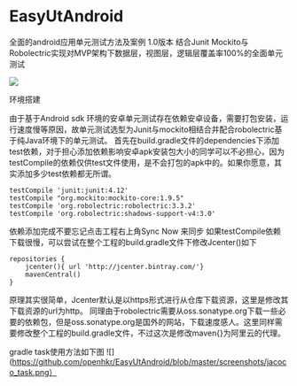# EasyUtAndroid
全面的android应用单元测试方法及案例
1.0版本
结合Junit Mockito与Robolectric实现对MVP架构下数据层，视图层，逻辑层覆盖率100%的全面单元测试

![](https://github.com/openhkr/EasyUtAndroid/blob/master/screenshots/jacoco.png)

环境搭建

   由于基于Android sdk 环境的安卓单元测试存在依赖安卓设备，需要打包安装，运行速度慢等原因，故单元测试选型为Junit与mockito相结合并配合robolectric基于纯Java环境下的单元测试。
首先在build.gradle文件的dependencies下添加test依赖，对于担心添加依赖影响安卓apk安装包大小的同学可以不必担心，因为testCompile的依赖仅供test文件使用，是不会打包的apk中的。如果你愿意，其实添加多少test依赖都无所谓。

    testCompile 'junit:junit:4.12'
    testCompile "org.mockito:mockito-core:1.9.5"
    testCompile 'org.robolectric:robolectric:3.3.2'
    testCompile 'org.robolectric:shadows-support-v4:3.0'

  依赖添加完成不要忘记点击工程右上角Sync Now 来同步
  如果testCompile依赖下载很慢，可以尝试在整个工程的build.gradle文件下修改Jcenter()如下

    repositories {
        jcenter(){ url 'http://jcenter.bintray.com/'}
        mavenCentral()
    }
    
  原理其实很简单，Jcenter默认是以https形式进行从仓库下载资源，这里是修改其下载资源的url为http。
  同理由于robolectric需要从oss.sonatype.org下载一些必要的依赖包，但是oss.sonatype.org是国外的网站，下载速度感人。这里同样需要修改整个工程的build.gradle文件，不过这次是修改maven{}为阿里云的代理。

  gradle task使用方法如下图
![](https://github.com/openhkr/EasyUtAndroid/blob/master/screenshots/jacoco_task.png）


